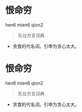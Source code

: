 # 恨命穷
hen6 mien6 qion2
> 东台方言词典
- 贪食的代名词。引申为贪心太大。

# 恨命穷
hen6 mien6 qion2
> 东台方言词典
- 贪食的代名词。引申为贪心太大。
